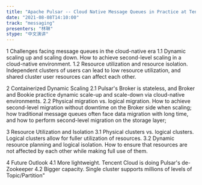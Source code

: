 ```yaml
---
title: "Apache Pulsar -- Cloud Native Message Queues in Practice at Tencent Cloud"
date: "2021-08-08T14:10:00" 
track: "messaging"
presenters: "林琳"
stype: "中文演讲"
---
```

1 Challenges facing message queues in the cloud-native era
  1.1 Dynamic scaling up and scaling down. How to achieve second-level scaling in a cloud-native environment.
  1.2 Resource utilization and resource isolation. Independent clusters of users can lead to low resource utilization, and shared cluster user resources can affect each other.
 

 2 Containerized Dynamic Scaling
  2.1 Pulsar's Broker is stateless, and Broker and Bookie practice dynamic scale-up and scale-down via cloud-native environments.
  2.2 Physical migration vs. logical migration. How to achieve second-level migration without downtime on the Broker side when scaling; how traditional message queues often face data migration with long time, and how to perform second-level migration on the storage layer;
 

 3 Resource Utilization and Isolation
  3.1 Physical clusters vs. logical clusters. Logical clusters allow for fuller utilization of resources.
  3.2 Dynamic resource planning and logical isolation. How to ensure that resources are not affected by each other while making full use of them.
 

 4 Future Outlook
  4.1 More lightweight. Tencent Cloud is doing Pulsar's de-Zookeeper
  4.2 Bigger capacity. Single cluster supports millions of levels of Topic/Partition"